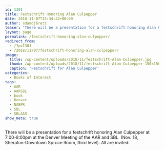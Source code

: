 ```yaml
---
id: 1301
title: Festschrift Honoring Alan Culpepper
date: 2018-11-07T15:34:42+00:00
author: adamdjbrett
teaser: "There will be a presentation for a festschrift honoring Alan Culpepper at 7:00-8:00pm at the Denver Meeting of the AAR and SBL. (Nov. 18, Sheraton-Downtown Spruce Room, third level). All are invited."
layout: page
permalink: /festschrift-honoring-alan-culpepper/
redirect_from:
  - /?p=1301
  - /2018/11/07/festschrift-honoring-alan-culpepper/
image:
  title: /wp-content/uploads/2018/11/festschrift-Alan-Culpepper.jpg
  thumb: /wp-content/uploads/2018/11/festschrift-Alan-Culpepper-150x150.jpg
  caption: 'Festschrift for Alan Culpepper'
categories:
  - Books of Interest
tags:
  - AAR
  - AARSBL
  - book
  - Denver
  - NABPR
  - SBL
  - SBLAAR
show_meta: true  
---
```



There will be a presentation for a festschrift honoring Alan Culpepper at 7:00-8:00pm at the Denver Meeting of the AAR and SBL. (Nov. 18, Sheraton-Downtown Spruce Room, third level). All are invited.
